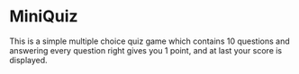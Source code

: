 # MiniQuiz
This is a simple multiple choice quiz game which contains 10 questions and answering every question right gives you 1 point, and at last your score is displayed.
